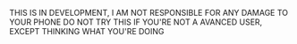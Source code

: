 THIS IS IN DEVELOPMENT, I AM NOT RESPONSIBLE FOR ANY DAMAGE TO YOUR PHONE
DO NOT TRY THIS IF YOU'RE NOT A AVANCED USER, EXCEPT THINKING WHAT YOU'RE DOING
